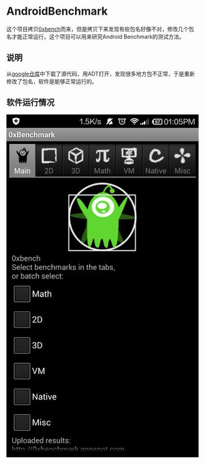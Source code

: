 # AndroidBenchmark

这个项目拷贝[0xbench](https://code.google.com/archive/p/0xbench/)而来，但是拷贝下来发现有些包名好像不对，修改几个包名才能正常运行，这个项目可以用来研究Android Benchmark的测试方法。

## 说明

从[google仓库](https://code.google.com/archive/p/0xbench/)中下载了源代码，用ADT打开，发现很多地方包不正常，于是重新修改了包名，软件是能够正常运行的。

## 软件运行情况

![0xbench.png](image/0xbench.png)